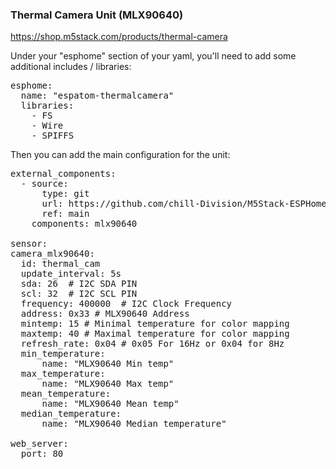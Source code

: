 ### Thermal Camera Unit (MLX90640)

https://shop.m5stack.com/products/thermal-camera


Under your "esphome" section of your yaml, you'll need to add some additional includes / libraries:
<pre>
esphome:
  name: "espatom-thermalcamera"
  libraries:
    - FS
    - Wire
    - SPIFFS
</pre>

Then you can add the main configuration for the unit:
<pre>
external_components:
  - source:
      type: git
      url: https://github.com/chill-Division/M5Stack-ESPHome/
      ref: main
    components: mlx90640

sensor:
camera_mlx90640:
  id: thermal_cam
  update_interval: 5s
  sda: 26  # I2C SDA PIN
  scl: 32  # I2C SCL PIN
  frequency: 400000  # I2C Clock Frequency
  address: 0x33 # MLX90640 Address
  mintemp: 15 # Minimal temperature for color mapping
  maxtemp: 40 # Maximal temperature for color mapping
  refresh_rate: 0x04 # 0x05 For 16Hz or 0x04 for 8Hz
  min_temperature:
      name: "MLX90640 Min temp"
  max_temperature:
      name: "MLX90640 Max temp"
  mean_temperature:
      name: "MLX90640 Mean temp"
  median_temperature:
      name: "MLX90640 Median temperature"

web_server:
  port: 80
</pre>
